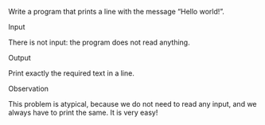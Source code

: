 Write a program that prints a line with the message “Hello world!”.

Input

There is not input: the program does not read anything.

Output

Print exactly the required text in a line.

Observation

This problem is atypical, because we do not need to read any input, and we always have to print the same. It is very easy!
